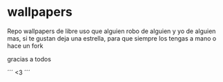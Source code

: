 # wallpapers


Repo wallpapers de libre uso que alguien robo de alguien y yo de alguien mas, si te gustan deja una estrella, para que siempre los tengas a mano o hace un fork 

gracias a todos 

´´´
<3
´´´
 
